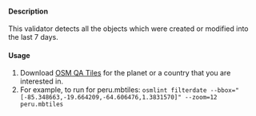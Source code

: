 #### Description

This validator detects all the objects which were created or modified into the last 7 days.

#### Usage

1. Download [OSM QA Tiles](https://osmlab.github.io/osm-qa-tiles/) for the planet or a country that you are interested in. 
2. For example, to run for peru.mbtiles: `osmlint filterdate --bbox="[-85.348663,-19.664209,-64.606476,1.3831570]" --zoom=12 peru.mbtiles`
